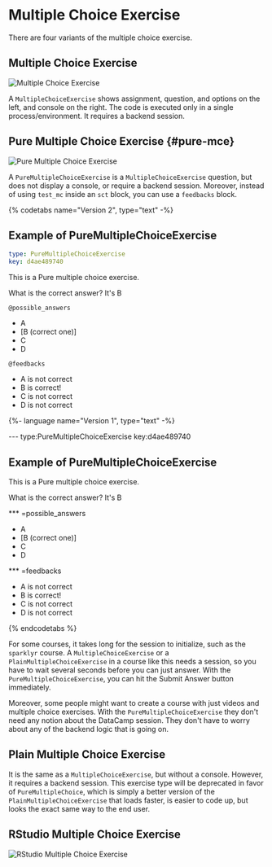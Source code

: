 # Multiple Choice Exercise

There are four variants of the multiple choice exercise.

## Multiple Choice Exercise

![Multiple Choice Exercise](/images/MultipleChoiceExerciseR.png)

A `MultipleChoiceExercise` shows assignment, question, and options on the left, and console on the right. The code is executed only in a single process/environment. It requires a backend session.

## Pure Multiple Choice Exercise {#pure-mce}

![Pure Multiple Choice Exercise](/images/PlainMultipleChoiceExerciseR.png)

A `PureMultipleChoiceExercise` is a `MultipleChoiceExercise` question, but does not display a console, or require a backend session. Moreover, instead of using `test_mc` inside an `sct` block, you can use a `feedbacks` block.

{% codetabs name="Version 2", type="text" -%}

## Example of PureMultipleChoiceExercise

```yaml
type: PureMultipleChoiceExercise 
key: d4ae489740
```

This is a Pure multiple choice exercise.

What is the correct answer? It's B

`@possible_answers`

- A
- [B (correct one)]
- C
- D

`@feedbacks`

- A is not correct
- B is correct!
- C is not correct
- D is not correct

{%- language name="Version 1", type="text" -%}

--- type:PureMultipleChoiceExercise key:d4ae489740

## Example of PureMultipleChoiceExercise

This is a Pure multiple choice exercise.

What is the correct answer? It's B

*** =possible_answers

- A
- [B (correct one)]
- C
- D

*** =feedbacks

- A is not correct
- B is correct!
- C is not correct
- D is not correct

{% endcodetabs %}

For some courses, it takes long for the session to initialize, such as the `sparklyr` course. A `MultipleChoiceExercise` or a `PlainMultipleChoiceExercise` in a course like this needs a session, so you have to wait several seconds before you can just answer. With the `PureMultipleChoiceExercise`, you can hit the Submit Answer button immediately.

Moreover, some people might want to create a course with just videos and multiple choice exercises. With the `PureMultipleChoiceExercise` they don't need any notion about the DataCamp session. They don't have to worry about any of the backend logic that is going on.


## Plain Multiple Choice Exercise

It is the same as a `MultipleChoiceExercise`, but without a console. However, it requires a backend session. This exercise type will be deprecated in favor of `PureMultipleChoice`, which is simply a better version of the `PlainMultipleChoiceExercise` that loads faster, is easier to code up, but looks the exact same way to the end user.

## RStudio Multiple Choice Exercise

![RStudio Multiple Choice Exercise](/images/RStudioMultipleChoiceExercise.png)




